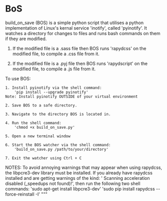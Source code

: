 BoS
===

build_on_save (BOS) is a simple python script that utilises a python implementation of Linux's kernal service 'inotify', called 'pyinotify'. It watches a directory for changes to files and runs bash commands on them if they are modified.

1. If the modified file is a .sass file then BOS runs
'rapydcss' on the modified file, to compile a .css file from 
it. 

2. If the modified file is a .pyj file then BOS runs 
'rapydscript' on the modified file, to compile a .js file 
from it.

To use BOS:

    1. Install pyinotify via the shell command:
        'pip install --upgrade pyinotify'
    Note: Install pyinotify OUTSIDE of your virtual environment

    2. Save BOS to a safe directory.

    3. Navigate to the directory BOS is located in.

    4. Run the shell command:
        'chmod +x build_on_save.py'

    5. Open a new terminal window

    6. Start the BOS watcher via the shell command:
        'build_on_save.py /path/to/your/directory'

    7. Exit the watcher using Ctrl + C

NOTES:
To avoid annoying warnings that may appear when using rapydcss,
the libpcre3-dev library must be installed. If you already have
rapydcss installed and are getting warnings of the kind: 
' Scanning acceleration disabled (_speedups not found)!', then 
run the following two shell commands:
    'sudo apt-get install libpcre3-dev'
    'sudo pip install rapydcss --force-reinstall -I'
"""
